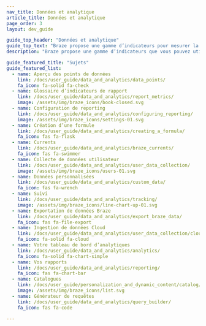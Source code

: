 ```yaml
---
nav_title: Données et analytique
article_title: Données et analytique
page_order: 3
layout: dev_guide

guide_top_header: "Données et analytique"
guide_top_text: "Braze propose une gamme d’indicateurs pour mesurer la performance de vos campagnes. Nous proposons également plusieurs fonctionnalités de reporting et de suivi pour vous garantir que vous obtenez les données chiffrées dont vous avez besoin.<br><br>Vous pouvez également exploiter les données Braze pour intensifier les efforts BI et d’analyse sur d’autres excellentes plateformes de reporting, à l’aide de <a href='/docs/user_guide/data_and_analytics/braze_currents/'>Currents</a>, outil d’exportation de diffusion de données de Braze, permettant à votre équipe d’agir sur une grande quantité de données client granulaires."
description: "Braze propose une gamme d’indicateurs que vous pouvez utiliser lorsque vous évaluez la réussite de vos campagnes. Nous proposons également plusieurs fonctionnalités de rapport et de suivi pour vous garantir que vous obtenez les données chiffrées dont vous avez besoin. » "

guide_featured_title: "Sujets"
guide_featured_list:
  - name: Aperçu des points de données
    link: /docs/user_guide/data_and_analytics/data_points/
    fa_icon: fa-solid fa-check
  - name: Glossaire d’indicateurs de rapport
    link: /docs/user_guide/data_and_analytics/report_metrics/
    image: /assets/img/braze_icons/book-closed.svg
  - name: Configuration de reporting
    link: /docs/user_guide/data_and_analytics/configuring_reporting/
    image: /assets/img/braze_icons/settings-01.svg
  - name: Création d’une formule
    link: /docs/user_guide/data_and_analytics/creating_a_formula/
    fa_icon: fas fa-flask
  - name: Currents
    link: /docs/user_guide/data_and_analytics/braze_currents/
    fa_icon: fas fa-swimmer
  - name: Collecte de données utilisateur
    link: /docs/user_guide/data_and_analytics/user_data_collection/
    image: /assets/img/braze_icons/users-01.svg
  - name: Données personnalisées
    link: /docs/user_guide/data_and_analytics/custom_data/
    fa_icon: fas fa-wrench
  - name: Suivi
    link: /docs/user_guide/data_and_analytics/tracking/
    image: /assets/img/braze_icons/line-chart-up-01.svg
  - name: Exportation de données Braze
    link: /docs/user_guide/data_and_analytics/export_braze_data/
    fa_icon: fas fa-file-export
  - name: Ingestion de données Cloud
    link: /docs/user_guide/data_and_analytics/user_data_collection/cloud_ingestion/
    fa_icon: fa-solid fa-cloud
  - name: Votre tableau de bord d’analytiques
    link: /docs/user_guide/data_and_analytics/analytics/
    fa_icon: fa-solid fa-chart-simple
  - name: Vos rapports
    link: /docs/user_guide/data_and_analytics/reporting/
    fa_icon: fas fa-chart-bar
  - name: Catalogues
    link: /docs/user_guide/personalization_and_dynamic_content/catalog/
    image: /assets/img/braze_icons/list.svg
  - name: Générateur de requêtes
    link: /docs/user_guide/data_and_analytics/query_builder/
    fa_icon: fas fa-code

---
```

<br><br>
